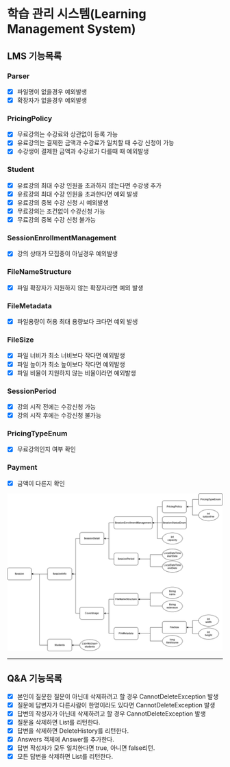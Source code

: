 # 학습 관리 시스템(Learning Management System)

## LMS 기능목록

### Parser
- [x] 파일명이 없을경우 예외발생
- [x] 확장자가 없을경우 예외발생

### PricingPolicy
- [x] 무료강의는 수강료와 상관없이 등록 가능
- [x] 유료강의는 결제한 금액과 수강료가 일치할 때 수강 신청이 가능
- [x] 수강생이 결제한 금액과 수강료가 다를때 때 예외발생

### Student
- [x] 유료강의 최대 수강 인원을 초과하지 않는다면 수강생 추가
- [x] 유료강의 최대 수강 인원을 초과한다면 예외 발생
- [x] 유료강의 중복 수강 신청 시 예외발생
- [x] 무료강의는 조건없이 수강신청 가능
- [x] 무료강의 중복 수강 신청 불가능

### SessionEnrollmentManagement
- [x] 강의 상태가 모집중이 아닐경우 예외발생

### FileNameStructure
- [x] 파일 확장자가 지원하지 않는 확장자라면 예외 발생

### FileMetadata
- [x] 파일용량이 허용 최대 용량보다 크다면 예외 발생

### FileSize
- [x] 파일 너비가 최소 너비보다 작다면 예외발생
- [x] 파일 높이가 최소 높이보다 작다면 예외발생
- [x] 파일 비율이 지원하지 않는 비율이라면 예외발생

### SessionPeriod
- [x] 강의 시작 전에는 수강신청 가능
- [x] 강의 시작 후에는 수강신청 불가능

### PricingTypeEnum
- [x] 무료강의인지 여부 확인

### Payment
- [x] 금액이 다른지 확인

![관계도](./step2관계도.png)

---
## Q&A 기능목록
- [x] 본인이 질문한 질문이 아닌데 삭제하려고 할 경우 CannotDeleteException 발생
- [x] 질문에 답변자가 다른사람이 한명이라도 있다면 CannotDeleteException 발생
- [x] 답변의 작성자가 아닌데 삭제하려고 할 경우 CannotDeleteException 발생
- [x] 질문을 삭제하면 List<DeleteHistory>를 리턴한다.
- [x] 답변을 삭제하면 DeleteHistory를 리턴한다.
- [x] Answers 객체에 Answer를 추가한다.
- [x] 답변 작성자가 모두 일치한다면 true, 아니면 false리턴.
- [x] 모든 답변을 삭제하면 List<DeleteHistory>를 리턴한다.
